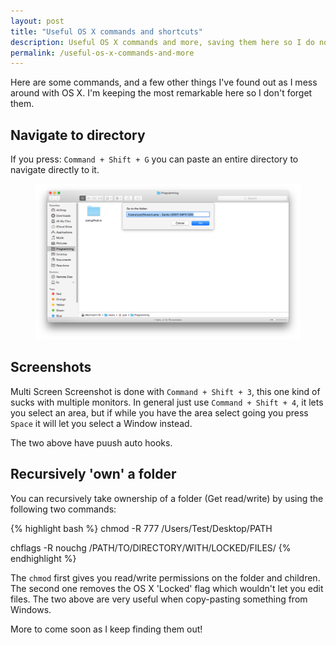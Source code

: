 ```yaml
---
layout: post
title: "Useful OS X commands and shortcuts"
description: Useful OS X commands and more, saving them here so I do not forget them.
permalink: /useful-os-x-commands-and-more
---
```


Here are some commands, and a few other things I've found out as I mess around with OS X. I'm keeping the most remarkable here so I don't forget them.

## Navigate to directory

If you press: `Command + Shift + G` you can paste an entire directory to navigate directly to it.

<figure>
    <a href="/assets/images/posts/2016-02-16-useful-os-x-commands-and-more/ss1.png" target="_blank">
        <img src="/assets/images/posts/2016-02-16-useful-os-x-commands-and-more/ss1.png" alt="The criminal image in question"></img>
    </a>
</figure>

## Screenshots

Multi Screen Screenshot is done with `Command + Shift + 3`, this one kind of sucks with multiple monitors. In general just use `Command + Shift + 4`, it lets you select an area, but if while you have the area select going you press `Space` it will let you select a Window instead. 

The two above have puush auto hooks.

## Recursively 'own' a folder

You can recursively take ownership of a folder (Get read/write) by using the following two commands:

{% highlight bash %}
chmod -R 777 /Users/Test/Desktop/PATH

chflags -R nouchg /PATH/TO/DIRECTORY/WITH/LOCKED/FILES/
{% endhighlight %}

The `chmod` first gives you read/write permissions on the folder and children. The second one removes the OS X 'Locked' flag which wouldn't let you edit files. The two above are very useful when copy-pasting something from Windows.  

More to come soon as I keep finding them out!
